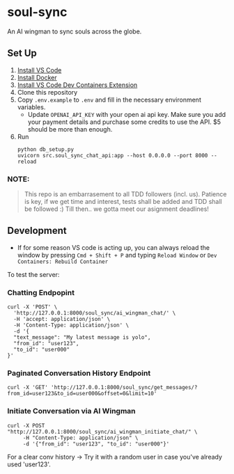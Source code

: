# soul-sync
An AI wingman to sync souls across the globe.

## Set Up
1. [Install VS Code](https://code.visualstudio.com/)
2. [Install Docker](https://code.visualstudio.com/docs/devcontainers/tutorial#_install-docker)
3. [Install VS Code Dev Containers Extension](https://code.visualstudio.com/docs/devcontainers/tutorial#_install-the-extension)
4. Clone this repository
5. Copy `.env.example` to `.env` and fill in the necessary environment variables.
    - Update `OPENAI_API_KEY` with your open ai api key. Make sure you add your payment details and purchase some credits to use the API. $5 should be more than enough.
6. Run
    ```
    python db_setup.py
    uvicorn src.soul_sync_chat_api:app --host 0.0.0.0 --port 8000 --reload
    ```

### NOTE:
> This repo is an embarrasement to all TDD followers (incl. us). Patience is key, if we get time and interest, tests shall be added and TDD shall be followed :) Till then.. we gotta meet our asignment deadlines!

## Development
- If for some reason VS code is acting up, you can always reload the window by pressing `Cmd + Shift + P` and typing `Reload Window` or `Dev Containers: Rebuild Container`

To test the server:

### Chatting Endpopint
```
curl -X 'POST' \
  'http://127.0.0.1:8000/soul_sync/ai_wingman_chat/' \
  -H 'accept: application/json' \
  -H 'Content-Type: application/json' \
  -d '{
  "text_message": "My latest message is yolo",
  "from_id": "user123",
  "to_id": "user000"
}'
```

### Paginated Conversation History Endpoint
```
curl -X 'GET' 'http://127.0.0.1:8000/soul_sync/get_messages/?from_id=user123&to_id=user000&offset=0&limit=10'
```

### Initiate Conversation via AI Wingman
```
curl -X POST "http://127.0.0.1:8000/soul_sync/ai_wingman_initiate_chat/" \
     -H "Content-Type: application/json" \
     -d '{"from_id": "user123", "to_id": "user000"}'
```

For a clear conv history -> Try it with a random user in case you've already used 'user123'.